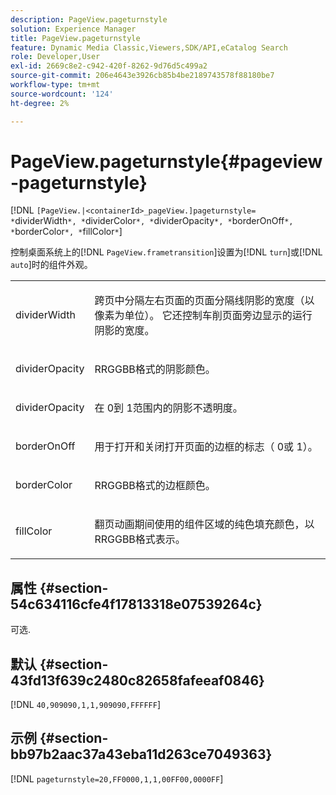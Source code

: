 ```yaml
---
description: PageView.pageturnstyle
solution: Experience Manager
title: PageView.pageturnstyle
feature: Dynamic Media Classic,Viewers,SDK/API,eCatalog Search
role: Developer,User
exl-id: 2669c8e2-c942-420f-8262-9d76d5c499a2
source-git-commit: 206e4643e3926cb85b4be2189743578f88180be7
workflow-type: tm+mt
source-wordcount: '124'
ht-degree: 2%

---
```


# PageView.pageturnstyle{#pageview-pageturnstyle}

[!DNL `[PageView.|<containerId>_pageView.]pageturnstyle= *`dividerWidth`*, *`dividerColor`*, *`dividerOpacity`*, *`borderOnOff`*, *`borderColor`*, *`fillColor`*`]

控制桌面系统上的[!DNL `PageView.frametransition`]设置为[!DNL `turn`]或[!DNL `auto`]时的组件外观。

<table id="table_A8CDA1AE2680402A99BCD5DD371B225F"> 
 <tbody> 
  <tr> 
   <td colname="col1"> <p> <span class="codeph"><span class="varname"> dividerWidth</span></span> </p> </td> 
   <td colname="col2"> <p> 跨页中分隔左右页面的页面分隔线阴影的宽度（以像素为单位）。 它还控制车削页面旁边显示的运行阴影的宽度。 </p> </td> 
  </tr> 
  <tr> 
   <td colname="col1"> <p><span class="codeph"><span class="varname"> dividerOpacity</span></span> </p> </td> 
   <td colname="col2"> <p> RRGGBB格式的阴影颜色。 </p> </td> 
  </tr> 
  <tr> 
   <td colname="col1"> <p><span class="codeph"><span class="varname"> dividerOpacity</span></span> </p> </td> 
   <td colname="col2"> <p>在<span class="codeph"> 0</span>到<span class="codeph"> 1</span>范围内的阴影不透明度。 </p> </td> 
  </tr> 
  <tr> 
   <td colname="col1"> <p><span class="codeph"><span class="varname"> borderOnOff</span></span> </p> </td> 
   <td colname="col2"> <p> 用于打开和关闭打开页面的边框的标志（<span class="codeph"> 0</span>或<span class="codeph"> 1</span>）。 </p> </td> 
  </tr> 
  <tr> 
   <td colname="col1"> <p><span class="codeph"><span class="varname"> borderColor</span></span> </p> </td> 
   <td colname="col2"> <p> RRGGBB格式的边框颜色。 </p> </td> 
  </tr> 
  <tr> 
   <td colname="col1"> <p><span class="codeph"><span class="varname"> fillColor</span></span> </p> </td> 
   <td colname="col2"> <p> 翻页动画期间使用的组件区域的纯色填充颜色，以RRGGBB格式表示。 </p> </td> 
  </tr> 
 </tbody> 
</table>

## 属性 {#section-54c634116cfe4f17813318e07539264c}

可选.

## 默认 {#section-43fd13f639c2480c82658fafeeaf0846}

[!DNL `40,909090,1,1,909090,FFFFFF`]

## 示例 {#section-bb97b2aac37a43eba11d263ce7049363}

[!DNL `pageturnstyle=20,FF0000,1,1,00FF00,0000FF`]
